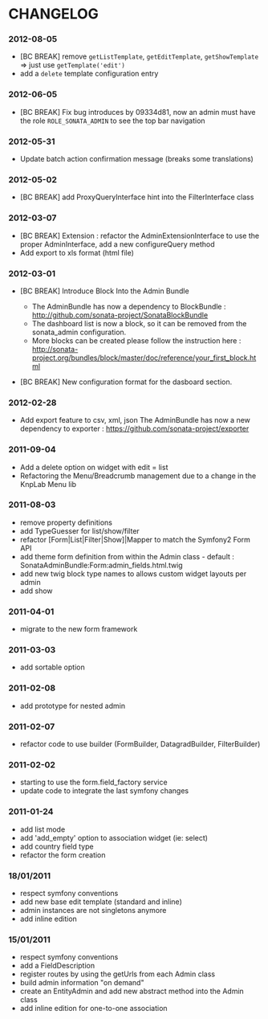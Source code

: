 CHANGELOG
=========

### 2012-08-05

* [BC BREAK] remove ``getListTemplate``, ``getEditTemplate``, ``getShowTemplate`` => just use ``getTemplate('edit')``
* add a ``delete`` template configuration entry

### 2012-06-05

* [BC BREAK] Fix bug introduces by 09334d81, now an admin must have the role ``ROLE_SONATA_ADMIN`` to see the top bar navigation

### 2012-05-31

* Update batch action confirmation message (breaks some translations)

### 2012-05-02

* [BC BREAK] add ProxyQueryInterface hint into the FilterInterface class

### 2012-03-07

* [BC BREAK] Extension : refactor the AdminExtensionInterface to use the proper AdminInterface, add a new configureQuery method
* Add export to xls format (html file)

### 2012-03-01

* [BC BREAK] Introduce Block Into the Admin Bundle
    * The AdminBundle has now a dependency to BlockBundle : http://github.com/sonata-project/SonataBlockBundle
    * The dashboard list is now a block, so it can be removed from the sonata_admin configuration.
    * More blocks can be created please follow the instruction here : http://sonata-project.org/bundles/block/master/doc/reference/your_first_block.html

* [BC BREAK] New configuration format for the dasboard section.

### 2012-02-28

* Add export feature to csv, xml, json
  The AdminBundle has now a new dependency to exporter : https://github.com/sonata-project/exporter

### 2011-09-04

* Add a delete option on widget with edit = list
* Refactoring the Menu/Breadcrumb management due to a change in the KnpLab Menu lib

### 2011-08-03

* remove property definitions
* add TypeGuesser for list/show/filter
* refactor [Form|List|Filter|Show]|Mapper to match the Symfony2 Form API
* add theme form definition from within the Admin class - default : SonataAdminBundle:Form:admin_fields.html.twig
* add new twig block type names to allows custom widget layouts per admin
* add show

### 2011-04-01

* migrate to the new form framework

### 2011-03-03

* add sortable option

### 2011-02-08

* add prototype for nested admin

### 2011-02-07

* refactor code to use builder (FormBuilder, DatagradBuilder, FilterBuilder)

### 2011-02-02

* starting to use the form.field_factory service
* update code to integrate the last symfony changes

### 2011-01-24

* add list mode
* add 'add_empty' option to association widget (ie: select)
* add country field type
* refactor the form creation

### 18/01/2011

* respect symfony conventions
* add new base edit template (standard and inline)
* admin instances are not singletons anymore
* add inline edition

### 15/01/2011

* respect symfony conventions
* add a FieldDescription
* register routes by using the getUrls from each Admin class
* build admin information "on demand"
* create an EntityAdmin and add new abstract method into the Admin class
* add inline edition for one-to-one association